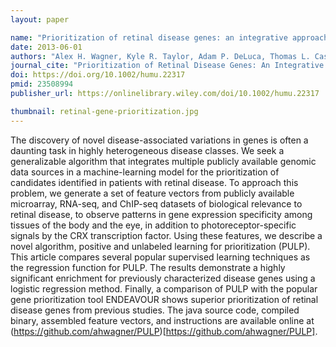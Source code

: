 ```yaml
---
layout: paper

name: "Prioritization of retinal disease genes: an integrative approach"
date: 2013-06-01
authors: "Alex H. Wagner, Kyle R. Taylor, Adam P. DeLuca, Thomas L. Casavant, Robert F. Mullins, Edwin M. Stone, Todd E. Scheetz, Terry A. Braun"
journal_cite: "Prioritization of Retinal Disease Genes: An Integrative Approach. Human Mutation, 34: 853-859"
doi: https://doi.org/10.1002/humu.22317
pmid: 23508994
publisher_url: https://onlinelibrary.wiley.com/doi/10.1002/humu.22317

thumbnail: retinal-gene-prioritization.jpg
---
```

The discovery of novel disease-associated variations in genes is often a daunting task in highly heterogeneous disease classes. We seek a generalizable algorithm that integrates multiple publicly available genomic data sources in a machine-learning model for the prioritization of candidates identified in patients with retinal disease. To approach this problem, we generate a set of feature vectors from publicly available microarray, RNA-seq, and ChIP-seq datasets of biological relevance to retinal disease, to observe patterns in gene expression specificity among tissues of the body and the eye, in addition to photoreceptor-specific signals by the CRX transcription factor. Using these features, we describe a novel algorithm, positive and unlabeled learning for prioritization (PULP). This article compares several popular supervised learning techniques as the regression function for PULP. The results demonstrate a highly significant enrichment for previously characterized disease genes using a logistic regression method. Finally, a comparison of PULP with the popular gene prioritization tool ENDEAVOUR shows superior prioritization of retinal disease genes from previous studies. The java source code, compiled binary, assembled feature vectors, and instructions are available online at (https://github.com/ahwagner/PULP)[https://github.com/ahwagner/PULP].

